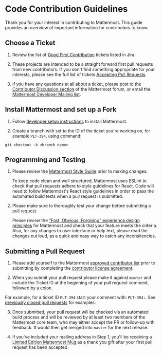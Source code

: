# Code Contribution Guidelines

Thank you for your interest in contributing to Mattermost. This guide provides an overview of important information for contributors to know. 

## Choose a Ticket

1. Review the list of [Good First Contribution](https://mattermost.atlassian.net/issues/?filter=10206) tickets listed in Jira. 
2. These projects are intended to be a straight forward first pull requests from new contributors. 
If you don't find something appropriate for your interests, please see the full list of tickets [Accepting Pull Requests](https://mattermost.atlassian.net/issues/?filter=10101). 

3. If you have any questions at all about a ticket, please post to the [Contributor Discussion section](http://forum.mattermost.org/) of the Mattermost forum, or email the [Mattermost Developer Mailing list](https://groups.google.com/a/mattermost.com/forum/#!forum/developer/join). 

## Install Mattermost and set up a Fork

1. Follow [developer setup instructions](https://github.com/mattermost/platform/blob/master/doc/developer/Setup.md) to install Mattermost. 

2. Create a branch with <branch name> set to the ID of the ticket you're working on, for example ```PLT-394```, using command: 

```
git checkout -b <branch name>
```

## Programming and Testing 

1. Please review the [Mattermost Style Guide](Style-Guide.md) prior to making changes.

   To keep code clean and well structured, Mattermost uses ESLint to check that pull requests adhere to style guidelines for React. Code will need to follow Mattermost's React style guidelines in order to pass the automated build tests when a pull request is submitted.
   
2. Please make sure to thoroughly test your change before submitting a pull request. 

   Please review the ["Fast, Obvious, Forgiving" experience design principles](http://www.mattermost.org/design-principles/) for Mattermost and check that your feature meets the criteria. Also, for any changes to user interface or help text, please read the changes out loud, as a quick and easy way to catch any inconsitencies.


## Submitting a Pull Request 

1. Please add yourself to the Mattermost [approved contributor list](https://docs.google.com/spreadsheets/d/1NTCeG-iL_VS9bFqtmHSfwETo5f-8MQ7oMDE5IUYJi_Y/pubhtml?gid=0&single=true) prior to submitting by completing the [contributor license agreement](http://www.mattermost.org/mattermost-contributor-agreement/). 

2. When you submit your pull request please make it against `master` and include the Ticket ID at the beginning of your pull request comment, followed by a colon. 

  For example, for a ticket ID `PLT-394` start your comment with:  `PLT-394:`. See [previously closed pull requests](https://github.com/mattermost/platform/pulls?q=is%3Apr+is%3Aclosed) for examples. 

3. Once submitted, your pull request will be checked via an automated build process and will be reviewed by at least two members of the Mattermost core team, who may either accept the PR or follow-up with feedback. It would then get merged into `master` for the next release. 

4. If you've included your mailing address in Step 1, you'll be receiving a [Limited Edition Mattermost Mug](http://forum.mattermost.org/t/limited-edition-mattermost-mugs/143) as a thank you gift after your first pull request has been accepted. 




